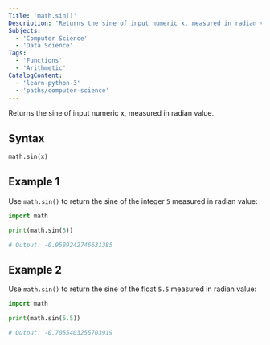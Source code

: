 ```yaml
---
Title: 'math.sin()'
Description: 'Returns the sine of input numeric x, measured in radian value.'
Subjects:
  - 'Computer Science'
  - 'Data Science'
Tags:
  - 'Functions'
  - 'Arithmetic'
CatalogContent:
  - 'learn-python-3'
  - 'paths/computer-science'
---
```


Returns the sine of input numeric x, measured in radian value.

## Syntax

```py
math.sin(x)
```

## Example 1

Use `math.sin()` to return the sine of the integer `5` measured in radian value:

```python
import math

print(math.sin(5))

# Output: -0.9589242746631385
```

## Example 2

Use `math.sin()` to return the sine of the float `5.5` measured in radian value:

```python
import math

print(math.sin(5.5))

# Output: -0.7055403255703919
```
